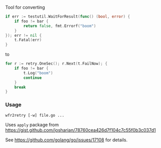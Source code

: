 Tool for converting

```go
if err := testutil.WaitForResult(func() (bool, error) {
	if foo != bar {
		return false, fmt.Errorf("boom")
	}
}); err != nil {
	t.Fatal(err)
}
```

to

```go
for r := retry.OneSec(); r.Next(t.FailNow); {
	if foo != bar {
		t.Log("boom")
		continue
	}
	break
}
```

### Usage

```
wfr2retry [-w] file.go ...
```

Uses `apply` package from https://gist.github.com/josharian/78760cea426d7f104c7c55f0b3c037d1

See https://github.com/golang/go/issues/17108 for details.
